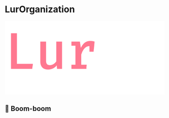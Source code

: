 # LurOrganization

![logo](https://github.com/lurorganization/.github/blob/main/profile/Logo.png?raw=true)


## 🧨 Boom-boom
